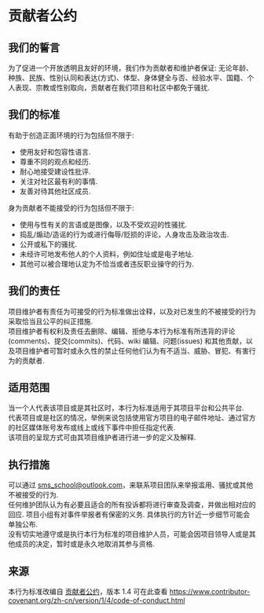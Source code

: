 ﻿# 贡献者公约

## 我们的誓言

为了促进一个开放透明且友好的环境，我们作为贡献者和维护者保证: 无论年龄、种族、民族、性别认同和表达(方式)、体型、身体健全与否、经验水平、国籍、个人表现、宗教或性别取向，贡献者在我们项目和社区中都免于骚扰.  

## 我们的标准

有助于创造正面环境的行为包括但不限于:  

- 使用友好和包容性语言.
- 尊重不同的观点和经历.
- 耐心地接受建设性批评.
- 关注对社区最有利的事情.
- 友善对待其他社区成员.

身为贡献者不能接受的行为包括但不限于:  

- 使用与性有关的言语或是图像，以及不受欢迎的性骚扰.
- 捣乱/煽动/造谣的行为或进行侮辱/贬损的评论，人身攻击及政治攻击.
- 公开或私下的骚扰.
- 未经许可地发布他人的个人资料，例如住址或是电子地址.
- 其他可以被合理地认定为不恰当或者违反职业操守的行为.

## 我们的责任

项目维护者有责任为可接受的行为标准做出诠释，以及对已发生的不被接受的行为采取恰当且公平的纠正措施.  
项目维护者有权利及责任去删除、编辑、拒绝与本行为标准有所违背的评论(comments)、提交(commits)、代码、wiki 编辑、问题(issues) 和其他贡献，以及项目维护者可暂时或永久性的禁止任何他们认为有不适当、威胁、冒犯、有害行为的贡献者.  

## 适用范围

当一个人代表该项目或是其社区时，本行为标准适用于其项目平台和公共平台.  
代表项目或是社区的情况，举例来说包括使用官方项目的电子邮件地址、通过官方的社区媒体账号发布或线上或线下事件中担任指定代表.  
该项目的呈现方式可由其项目维护者进行进一步的定义及解释.  

## 执行措施

可以通过 <sms_school@outlook.com>，来联系项目团队来举报滥用、骚扰或其他不被接受的行为.  
任何维护团队认为有必要且适合的所有投诉都将进行审查及调查，并做出相对应的回应. 项目小组有对事件举报者有保密的义务. 具体执行的方针近一步细节可能会单独公布.  
没有切实地遵守或是执行本行为标准的项目维护人员，可能会因项目领导人或是其他成员的决定，暂时或是永久地取消其参与资格.  

## 来源

本行为标准改编自 [贡献者公约](https://www.contributor-covenant.org)，版本 1.4 可在此查看 <https://www.contributor-covenant.org/zh-cn/version/1/4/code-of-conduct.html>
